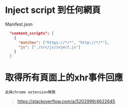 # Inject script 到任何網頁

Manifest.json

```json
  "content_scripts": [
    {
      "matches": ["https://*/*", "http://*/*"],
      "js": ["./src/js/inject.js"]
    }
  ]
```

# 取得所有頁面上的xhr事件回應

```
此與chrome extension無關
```

> https://stackoverflow.com/a/5202999/4622645





